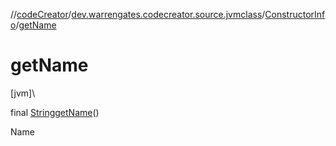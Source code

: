 //[codeCreator](../../../index.md)/[dev.warrengates.codecreator.source.jvmclass](../index.md)/[ConstructorInfo](index.md)/[getName](get-name.md)

# getName

[jvm]\

final [String](https://docs.oracle.com/javase/8/docs/api/java/lang/String.html)[getName](get-name.md)()

Name
